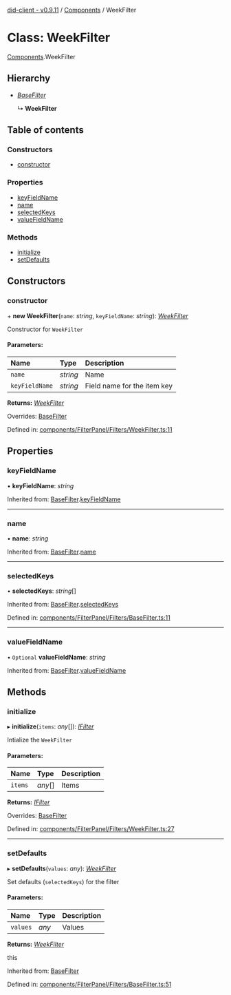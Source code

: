 [did-client - v0.9.11](../README.md) / [Components](../modules/components.md) / WeekFilter

# Class: WeekFilter

[Components](../modules/components.md).WeekFilter

## Hierarchy

* [*BaseFilter*](components.basefilter.md)

  ↳ **WeekFilter**

## Table of contents

### Constructors

- [constructor](components.weekfilter.md#constructor)

### Properties

- [keyFieldName](components.weekfilter.md#keyfieldname)
- [name](components.weekfilter.md#name)
- [selectedKeys](components.weekfilter.md#selectedkeys)
- [valueFieldName](components.weekfilter.md#valuefieldname)

### Methods

- [initialize](components.weekfilter.md#initialize)
- [setDefaults](components.weekfilter.md#setdefaults)

## Constructors

### constructor

\+ **new WeekFilter**(`name`: *string*, `keyFieldName`: *string*): [*WeekFilter*](components.weekfilter.md)

Constructor for `WeekFilter`

#### Parameters:

Name | Type | Description |
:------ | :------ | :------ |
`name` | *string* | Name   |
`keyFieldName` | *string* | Field name for the item key    |

**Returns:** [*WeekFilter*](components.weekfilter.md)

Overrides: [BaseFilter](components.basefilter.md)

Defined in: [components/FilterPanel/Filters/WeekFilter.ts:11](https://github.com/Puzzlepart/did/blob/dev/client/components/FilterPanel/Filters/WeekFilter.ts#L11)

## Properties

### keyFieldName

• **keyFieldName**: *string*

Inherited from: [BaseFilter](components.basefilter.md).[keyFieldName](components.basefilter.md#keyfieldname)

___

### name

• **name**: *string*

Inherited from: [BaseFilter](components.basefilter.md).[name](components.basefilter.md#name)

___

### selectedKeys

• **selectedKeys**: *string*[]

Inherited from: [BaseFilter](components.basefilter.md).[selectedKeys](components.basefilter.md#selectedkeys)

Defined in: [components/FilterPanel/Filters/BaseFilter.ts:11](https://github.com/Puzzlepart/did/blob/dev/client/components/FilterPanel/Filters/BaseFilter.ts#L11)

___

### valueFieldName

• `Optional` **valueFieldName**: *string*

Inherited from: [BaseFilter](components.basefilter.md).[valueFieldName](components.basefilter.md#valuefieldname)

## Methods

### initialize

▸ **initialize**(`items`: *any*[]): [*IFilter*](../interfaces/components.ifilter.md)

Intialize the `WeekFilter`

#### Parameters:

Name | Type | Description |
:------ | :------ | :------ |
`items` | *any*[] | Items    |

**Returns:** [*IFilter*](../interfaces/components.ifilter.md)

Overrides: [BaseFilter](components.basefilter.md)

Defined in: [components/FilterPanel/Filters/WeekFilter.ts:27](https://github.com/Puzzlepart/did/blob/dev/client/components/FilterPanel/Filters/WeekFilter.ts#L27)

___

### setDefaults

▸ **setDefaults**(`values`: *any*): [*WeekFilter*](components.weekfilter.md)

Set defaults (`selectedKeys`) for the filter

#### Parameters:

Name | Type | Description |
:------ | :------ | :------ |
`values` | *any* | Values   |

**Returns:** [*WeekFilter*](components.weekfilter.md)

this

Inherited from: [BaseFilter](components.basefilter.md)

Defined in: [components/FilterPanel/Filters/BaseFilter.ts:51](https://github.com/Puzzlepart/did/blob/dev/client/components/FilterPanel/Filters/BaseFilter.ts#L51)
